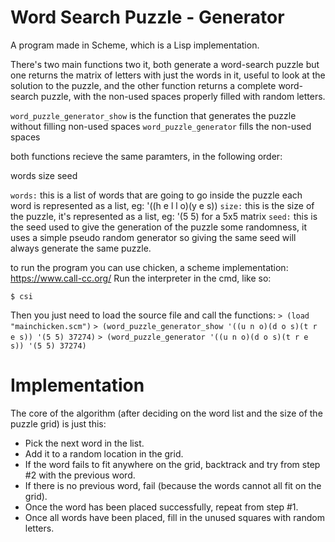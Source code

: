 # Word Search Puzzle - Generator

A program made in Scheme, which is a Lisp implementation.

There's two main functions two it, both generate a word-search puzzle but one returns
the matrix of letters with just the words in it, useful to look at the solution to the puzzle,
and the other function returns a complete word-search puzzle, with the non-used spaces properly
filled with random letters.

`word_puzzle_generator_show` is the function that generates the puzzle without filling non-used spaces
`word_puzzle_generator` fills the non-used spaces

both functions recieve the same paramters, in the following order:

words size seed

`words:` this is a list of words that are going to go inside the puzzle
        each word is represented as a list, eg: '((h e  l l o)(y e s))
`size:` this is the size of the puzzle, it's represented as a list, eg: '(5 5) for a 5x5 matrix
`seed:` this is the seed used to give the generation of the puzzle some randomness,
       it uses a simple pseudo random generator so giving the same seed will always generate
       the same puzzle.
       
       

to run the program you can use chicken, a scheme implementation:
https://www.call-cc.org/
Run the interpreter in the cmd, like so: 

`$ csi`

Then you just need to load the source file and call the functions:
`> (load "mainchicken.scm")`
`> (word_puzzle_generator_show '((u n o)(d o s)(t r e s)) '(5 5) 37274)`
`> (word_puzzle_generator '((u n o)(d o s)(t r e s)) '(5 5) 37274)`


# Implementation 

The core of the algorithm (after deciding on the word list and the size of the puzzle grid) is just this:

* Pick the next word in the list.
* Add it to a random location in the grid.
* If the word fails to fit anywhere on the grid, backtrack and try from step #2 with the previous word.
* If there is no previous word, fail (because the words cannot all fit on the grid).
* Once the word has been placed successfully, repeat from step #1.
* Once all words have been placed, fill in the unused squares with random letters.
